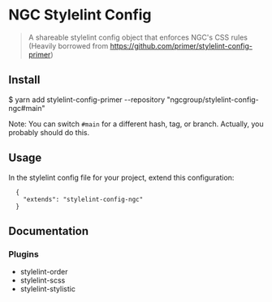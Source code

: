 # NGC Stylelint Config

> A shareable stylelint config object that enforces NGC's CSS rules
> (Heavily borrowed from https://github.com/primer/stylelint-config-primer)

## Install

$ yarn add stylelint-config-primer --repository "ngcgroup/stylelint-config-ngc#main"

Note: You can switch `#main` for a different hash, tag, or branch. Actually, you probably should do this.

## Usage

In the stylelint config file for your project, extend this configuration:

```
  {
    "extends": "stylelint-config-ngc"
  }
```

## Documentation

### Plugins

* stylelint-order
* stylelint-scss
* stylelint-stylistic
